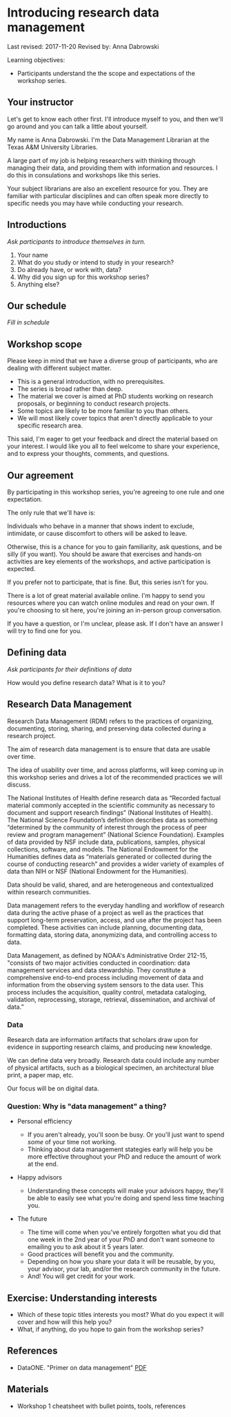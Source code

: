 # Introducing research data management
Last revised: 2017-11-20
Revised by: Anna Dabrowski

Learning objectives:

- Participants understand the the scope and expectations of the workshop series.

## Your instructor
Let's get to know each other first. I'll introduce myself to you, and then we'll go around and you can talk a little about yourself.

My name is Anna Dabrowski. I'm the Data Management Librarian at the Texas A&M University Libraries. 

A large part of my job is helping researchers with thinking through managing their data, and providing them with information and resources. 
I do this in consulations and workshops like this series.

Your subject librarians are also an excellent resource for you. 
They are familiar with particular disciplines and can often speak more directly to specific needs you may have while conducting your research.

##  Introductions
*Ask participants to introduce themselves in turn.*

1. Your name
2. What do you study or intend to study in your research?
3. Do already have, or work with, data?
4. Why did you sign up for this workshop series?
5. Anything else?

## Our schedule
*Fill in schedule*

## Workshop scope
Please keep in mind that we have a diverse group of participants, who are dealing with different subject matter.

- This is a general introduction, with no prerequisites. 
- The series is broad rather than deep. 
- The material we cover is aimed at PhD students working on research proposals, or beginning to conduct research projects.
- Some topics are likely to be more familiar to you than others. 
- We will most likely cover topics that aren't directly applicable to your specific research area. 

This said, I'm eager to get your feedback and direct the material based on your interest. 
I would like you all to feel welcome to share your experience, and to express your thoughts, comments, and questions.

## Our agreement
By participating in this workshop series, you're agreeing to one rule and one expectation.

The only rule that we'll have is:

Individuals who behave in a manner that shows indent to exclude, intimidate, or cause discomfort to others will be asked to leave.

Otherwise, this is a chance for you to gain familiarity, ask questions, and be silly (if you want). 
You should be aware that exercises and hands-on activities are key elements of the workshops, and active participation is expected.

If you prefer not to participate, that is fine. But, this series isn't for you. 

There is a lot of great material available online. 
I'm happy to send you resources where you can watch online modules and read on your own. 
If you're choosing to sit here, you're joining an in-person group conversation. 

If you have a question, or I'm unclear, please ask. If I don't have an answer I will try to find one for you. 

## Defining data
*Ask participants for their definitions of data*

How would you define research data? What is it to you?

## Research Data Management
Research Data Management (RDM) refers to the practices of organizing, documenting, storing, sharing, and preserving data collected during a research project. 

The aim of research data management is to ensure that data are usable over time.

The idea of usability over time, and across platforms, will keep coming up in this workshop series and drives a lot of the recommended practices we will discuss.

The National Institutes of Health define research data as “Recorded factual material commonly accepted in the scientific community as necessary to document and support research findings” (National Institutes of Health).
The National Science Foundation’s definition describes data as something “determined by the community of interest through the process of peer review and program management” (National Science Foundation). Examples of data provided by NSF include data, publications, samples, physical collections, software, and models.
The National Endowment for the Humanities defines data as “materials generated or collected during the course of conducting research” and provides a wider variety of examples of data than NIH or NSF (National Endowment for the Humanities).

Data should be valid, shared, and are heterogeneous and contextualized within research communities.

Data management refers to the everyday handling and workflow of research data during the active phase of a project as well as the practices that support long-term preservation, access, and use after the project has been completed. These activities can include planning, documenting data, formatting data, storing data, anonymizing data, and controlling access to data.

Data Management, as defined by NOAA's Administrative Order 212-15, "consists of two major activities conducted in coordination: data management services and data stewardship. They constitute a comprehensive end-to-end process including movement of data and information from the observing system sensors to the data user. This process includes the acquisition, quality control, metadata cataloging, validation, reprocessing, storage, retrieval, dissemination, and archival of data.”

### Data
Research data are information artifacts that scholars draw upon for evidence in supporting research claims, and producing new knowledge.

We can define data very broadly. Research data could include any number of physical artifacts, such as a biological specimen, an architectural blue print, a paper map, etc.

Our focus will be on digital data.

### Question: Why is "data management" a thing?

- Personal efficiency
	- If you aren't already, you'll soon be busy. Or you'll just want to spend *some* of your time not working.
	- Thinking about data management stategies early will help you be more effective throughout your PhD and reduce the amount of work at the end.

- Happy advisors
	- Understanding these concepts will make your advisors happy, they'll be able to easily see what you're doing and spend less time teaching you.

- The future
	- The time will come when you've entirely forgotten what you did that one week in the 2nd year of your PhD and don't want someone to emailing you to ask about it 5 years later.
	- Good practices will benefit you and the community. 
	- Depending on how you share your data it will be reusable, by you, your advisor, your lab, and/or the research community in the future. 
	- And! You will get credit for your work.

## Exercise: Understanding interests 
- Which of these topic titles interests you most? What do you expect it will cover and how will this help you?
- What, if anything, do you hope to gain from the workshop series?

## References
- DataONE. "Primer on data management" [PDF](http://escholarship.org/uc/item/7tf5q7n3)

## Materials

- Workshop 1 cheatsheet with bullet points, tools, references